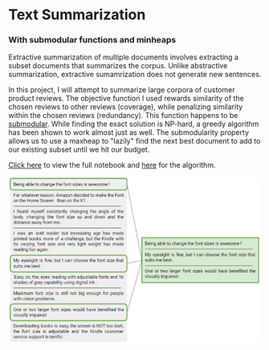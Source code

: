 # Text Summarization
### With submodular functions and minheaps

Extractive summarization of multiple documents involves extracting a subset documents that summarizes the corpus. Unlike abstractive summarization, extractive sumamrization does not generate new sentences.

In this project, I will attempt to summarize large corpora of customer product reviews. The objective function I used rewards similarity of the chosen reviews to other reviews (coverage), while penalizing similarity within the chosen reviews (redundancy). This function happens to be [submodular](https://en.wikipedia.org/wiki/Submodular_set_function). While finding the exact solution is NP-hard, a greedy algorithm has been shown to work almost just as well. The submodularity property allows us to use a maxheap to "lazily" find the next best document to add to our existing subset until we hit our budget.

[Click here](https://github.com/TheShiya/synthetic-control-project/blob/master/synth_control.ipynb) to view the full notebook and [here](https://github.com/TheShiya/text-summarization/blob/master/summarizer.py) for the algorithm.

![png](image_small.png)
